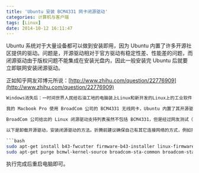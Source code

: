 ```yaml
---
title: 'Ubuntu 安装 BCM4331 网卡闭源驱动'
categories: 计算机与客户端
tags: [Linux]
date: 2014-10-12 16:11:47
---
```

Ubuntu 系统对于大量设备都可以做到安装即用，因为 Ubuntu 内置了许多开源社区提供的驱动。问题是，开源驱动相对于官方驱动有稳定性差、性能差的问题，而闭源驱动由于版权问题不能集成在安装光盘内，因此一般安装完 Ubuntu 后就要立即联网安装闭源驱动。

正如知乎网友邓博元所说：[http://www.zhihu.com/question/22776909](http://www.zhihu.com/question/22776909)

```bash
Windows消失后：一时间世界人民给石油工地的电脑装上Linux和新开发的Linux上的工业软件，但是圈内就石油设备的驱动问题分成两派，美国的开源原教旨主义者坚持在墨西哥湾的钻井平台上使用开源驱动，导致产能大大下降；大庆油田被cnbeta的技术宅装上了5种桌面8种发行版并逐一美化跑分，而且要用石油设备放个Bad Apple，后自行编译内核，卒…其他油田由于发行版不同，升级工业软件后有些需要停工几天，特别是天天pacman -Syu的，爆炸事故时有发生。```

我的 Macbook Pro 使用 BroadCom 公司的 BCM4331 无线网卡，Ubuntu 内置了其开源驱动。但是在使用过程中频繁出现掉线问题（体现为ping提示“Destination Host Unreachable”，即数据包无法到达目标机器），经过 Google 搜索，这款网卡的开源驱动问题许多人都有，而且 BroadCom 提供这款网卡的闭源驱动。

BroadCom 公司给出的 Linux 闭源驱动支持列表虽然不包括 BCM4331，但是经过网友测试（[http://wireless.kernel.org/en/users/Drivers/b43#Supported_devices](http://wireless.kernel.org/en/users/Drivers/b43#Supported_devices)），BCM4331 在闭源驱动上工作正常。

以下是卸载开源驱动，安装闭源驱动的方法。折腾前建议确保自己有其它连接网络的方式，例如插网线联网，或者用蓝牙连接手机联网。

```bash
sudo apt-get install b43-fwcutter firmware-b43-installer linux-firmware-nonfree
sudo apt-get purge bcmwl-kernel-source broadcom-sta-common broadcom-sta-source
```

执行完成后重启电脑即可。

